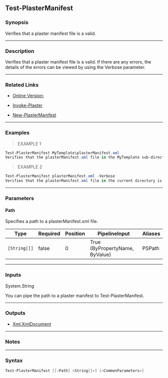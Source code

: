 Test-PlasterManifest
--------------------

### Synopsis
Verifies that a plaster manifest file is a valid.

---

### Description

Verifies that a plaster manifest file is a valid. If there are any errors, the details of the errors can be viewed by using the Verbose parameter.

---

### Related Links
* [Online Version:](https://github.com/PowerShell/Plaster/blob/master/docs/en-US/Test-PlasterManifest.md)

* [Invoke-Plaster](https://github.com/PowerShell/Plaster/blob/master/docs/en-US/Invoke-Plaster.md)

* [New-PlasterManifest](https://github.com/PowerShell/Plaster/blob/master/docs/en-US/New-PlasterManifest.md)

---

### Examples
> EXAMPLE 1

```PowerShell
Test-PlasterManifest MyTemplate\plasterManifest.xml
Verifies that the plasterManifest.xml file in the MyTemplate sub-directory is valid.
```
> EXAMPLE 2

```PowerShell
Test-PlasterManifest plasterManifest.xml -Verbose
Verifies that the plasterManifest.xml file in the current directory is valid. If there are any validation errors, using -Verbose will display the details of those errors.
```

---

### Parameters
#### **Path**
Specifies a path to a plasterManifest.xml file.

|Type        |Required|Position|PipelineInput                 |Aliases|
|------------|--------|--------|------------------------------|-------|
|`[String[]]`|false   |0       |True (ByPropertyName, ByValue)|PSPath |

---

### Inputs
System.String

You can pipe the path to a plaster manifest to Test-PlasterManifest.

---

### Outputs
* [Xml.XmlDocument](https://learn.microsoft.com/en-us/dotnet/api/System.Xml.XmlDocument)

---

### Notes

---

### Syntax
```PowerShell
Test-PlasterManifest [[-Path] <String[]>] [<CommonParameters>]
```
